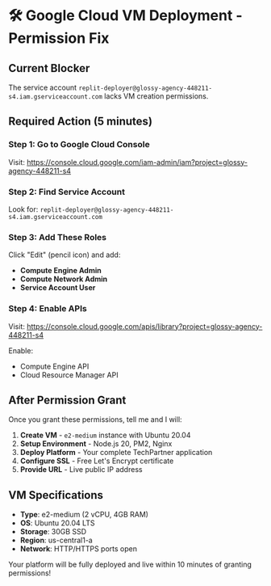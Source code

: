 # 🛠 Google Cloud VM Deployment - Permission Fix

## Current Blocker
The service account `replit-deployer@glossy-agency-448211-s4.iam.gserviceaccount.com` lacks VM creation permissions.

## Required Action (5 minutes)

### Step 1: Go to Google Cloud Console
Visit: https://console.cloud.google.com/iam-admin/iam?project=glossy-agency-448211-s4

### Step 2: Find Service Account
Look for: `replit-deployer@glossy-agency-448211-s4.iam.gserviceaccount.com`

### Step 3: Add These Roles
Click "Edit" (pencil icon) and add:
- **Compute Engine Admin** 
- **Compute Network Admin**
- **Service Account User**

### Step 4: Enable APIs
Visit: https://console.cloud.google.com/apis/library?project=glossy-agency-448211-s4

Enable:
- Compute Engine API
- Cloud Resource Manager API

## After Permission Grant

Once you grant these permissions, tell me and I will:

1. **Create VM** - `e2-medium` instance with Ubuntu 20.04
2. **Setup Environment** - Node.js 20, PM2, Nginx
3. **Deploy Platform** - Your complete TechPartner application
4. **Configure SSL** - Free Let's Encrypt certificate
5. **Provide URL** - Live public IP address

## VM Specifications
- **Type**: e2-medium (2 vCPU, 4GB RAM)
- **OS**: Ubuntu 20.04 LTS
- **Storage**: 30GB SSD
- **Region**: us-central1-a
- **Network**: HTTP/HTTPS ports open

Your platform will be fully deployed and live within 10 minutes of granting permissions!